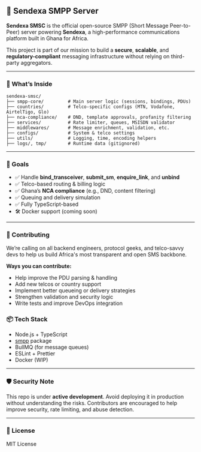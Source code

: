 ## 📡 Sendexa SMPP Server

**Sendexa SMSC** is the official open-source SMPP (Short Message Peer-to-Peer) server powering **Sendexa**, a high-performance communications platform built in Ghana for Africa.

This project is part of our mission to build a **secure**, **scalable**, and **regulatory-compliant** messaging infrastructure without relying on third-party aggregators.

---

### 🧰 What’s Inside

```
sendexa-smsc/
├── smpp-core/         # Main server logic (sessions, bindings, PDUs)
├── countries/         # Telco-specific configs (MTN, Vodafone, AirtelTigo, Glo)
├── nca-compliance/    # DND, template approvals, profanity filtering
├── services/          # Rate limiter, queues, MSISDN validator
├── middlewares/       # Message enrichment, validation, etc.
├── configs/           # System & telco settings
├── utils/             # Logging, time, encoding helpers
├── logs/, tmp/        # Runtime data (gitignored)
```

---

### 🚀 Goals

* ✅ Handle **bind\_transceiver**, **submit\_sm**, **enquire\_link**, and **unbind**
* ✅ Telco-based routing & billing logic
* ✅ Ghana’s **NCA compliance** (e.g., DND, content filtering)
* ✅ Queuing and delivery simulation
* ✅ Fully TypeScript-based
* 🛠️ Docker support (coming soon)

---

### 🤝 Contributing

We’re calling on all backend engineers, protocol geeks, and telco-savvy devs to help us build Africa's most transparent and open SMS backbone.

**Ways you can contribute:**

* Help improve the PDU parsing & handling
* Add new telcos or country support
* Implement better queueing or delivery strategies
* Strengthen validation and security logic
* Write tests and improve DevOps integration

### 📦 Tech Stack

* Node.js + TypeScript
* [smpp](https://www.npmjs.com/package/smpp) package
* BullMQ (for message queues)
* ESLint + Prettier
* Docker (WIP)

---

### 🛡 Security Note

This repo is under **active development**. Avoid deploying it in production without understanding the risks. Contributors are encouraged to help improve security, rate limiting, and abuse detection.

---

### 📄 License

MIT License